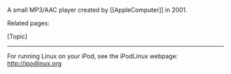 A small MP3/AAC player created by [[AppleComputer]] in 2001.

Related pages:

[Topic]

----

For running Linux on your iPod, see the iPodLinux webpage: http://ipodlinux.org